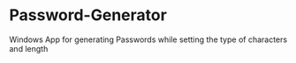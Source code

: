 # Password-Generator
Windows App for generating Passwords while setting the type of characters and length 
